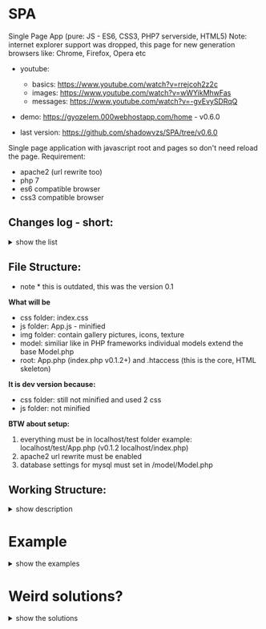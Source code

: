 # SPA
Single Page App (pure: JS - ES6, CSS3, PHP7 serverside, HTML5)
Note: internet explorer support was dropped, this page for new generation browsers like: Chrome, Firefox, Opera etc

 * youtube: 
 	- basics: https://www.youtube.com/watch?v=rrejcoh2z2c
	- images: https://www.youtube.com/watch?v=wWYikMhwFas
	- messages: https://www.youtube.com/watch?v=-gvEvySDRqQ
	
 * demo: https://gyozelem.000webhostapp.com/home - v0.6.0
 * last version: https://github.com/shadowvzs/SPA/tree/v0.6.0

Single page application with javascript root and pages so don't need reload the page.
Requirement:
  - apache2 (url rewrite too)
  - php 7
  - es6 compatible browser
  - css3 compatible browser

## Changes log - short: 
<details> 
<summary>show the list</summary>
* Note: Pages vs component, page loaded in middle content, component will loaded a div, could be hide/show/toggle etc, could be permanent, page or/and role level depend.

* v0.8.0 improvements
	* calendar eventlisteners halved (changed to attribute link - see the description about router)
	* audio player loading was fixed and reduced the evenetlisteners
	* browser back button event was fixed
	* popUp remade into components: modal, imageviewer, youtubeviewer component (last 2 manipulate the 1st one)
	* fixed sevaral z-index issue
	* removed image cacheing option
* v0.6.0 bigger update:
	* Pages: users
	* Components: settingsmanager, albummanager, imagemanager, usermanager, messagecenter, upload, contextmenu
	* feature: message sending, change your settings, user managing (status, rank change), paralel fileupload with progressbar,  right-click menu in gallery for admin
  	* fixed bug with calendar (first year stack/last month in year was ignored in counter)
	* replaced var with let/const
	* gallery was redesigned
	* in server side model also placed role level restriction for class methods
	* added "string" validation in Model.php
	* component have optional role level condition and fix if same page was loaded with same components
	* added global components and it is checked if user role was changed and remove if condition fail
	* popUp redesigned for images and got 100% width on mobil
	* in css added generic class for show/hide/effects/buttons
	* css separated into index.css (load in header) and delayed.css (load at end of the body)
	* style what not need instantly was moved into delayed.css
	* mian images was compressed with https://tinypng.com/
	* icons (.png) was replaced with base64 background-image and used like a css class
* v0.1.3 updateing:
 	* Pages: guestbook
	* Components: newscalendar, guestbook, audioplayer
	* pages got a fade transition effect
	* login, signup page transition fix
	* main file was renamed from App.php => index.php
	* replaced string replace templating with template functions (like compiled handlebar functions)
	* css mfiles merged into index.css
* v0.1.2 restructuring:
	* Component: eventcalendar
 	* separated js vs html
	* merged js files into App.js (like calendar.js)
	* in js was anonymus function to arrow function
	* css was destructured (ex. calendar got separate css file)
	* fixes/uniformization in PHP classes (serverside model)
	* file clean up
* v0.1/v0.1.1 init:
	* Pages: login, registration, home page, events (from json), gallery and youtube videos working
	* Component/Parts: popUp, calendar (beta with most basic functions)
	* new design & responsive design
	* template replace in html where was {{ }}
</details>

<h2><b>File Structure:</b></h2>

 * note * this is outdated, this was the version 0.1

<b>What will be</b>
- css folder: index.css
- js folder: App.js - minified
- img folder: contain gallery pictures, icons, texture
- model: similiar like in PHP frameworks individual models extend the base Model.php
- root: App.php (index.php v0.1.2+) and .htaccess (this is the core, HTML skeleton)

<b>It is dev version because:</b>
- css folder: still not minified and used 2 css
- js folder: not minified 

<b>BTW about setup:</b>
1. everything must be in localhost/test folder
 example: localhost/test/App.php (v0.1.2 localhost/index.php)
2. apache2 url rewrite must be enabled
3. database settings for mysql must set in /model/Model.php


<h2><b>Working Structure:</b></h2>
<details> 
<summary>show description</summary>
<h3>Notes:</h3><ul>
<li> App.php contain every page skeleton</li>
<li> Client render, Model, Router, Controller</li><br>
<li>Middleware: <ul>
      <li>What is middleware? nothing more or less than a bridge object between Router and Controller object</li>
      <li>Middleware object got 3 method: add (register a callback), run (call the callback with data), remove (i think it is clear)
and we inject in constructor in both Router and Controller</li>
      <li>Example: we register callback from Controller object and we can call it from  Router object with a key, 
so similiar like observer/observeable</li>
      <li>Used for: after url was parsed and validated in Router we execute setPage in controller and also pass data from Router object</li>
</ul>
</li>
  
<li>Router
      <ul>
        <li> Appache .htaccess redirect everything to App.php so the url will be handled by Router object what got a contructor function and later will be created the instance </li>
        <li> You must define the available routes in Router construction function</li>
        <li> Router split the current url to: prefix (opt), controller, action, param and compare with defined route paths, if current url structure was found in predefined array then call setPage method in Controller else redirect to error page ( with id 404)</li>
        <li>Router have a global click event what check if current element/or his parent element have href attribute, if check if the link was one from following link type:
          <ul>
            <li>Redirect (internal) then push into history and replace url, call the setPage method</li>
            <li>Popup then send data to popUpRender method in View object</li>
            <li>Submit collect input data and send to server (ex. login/registration)</li>
            <li>else - normal link, jump to another site/server/domain</li>
          </ul>
      </ul>
</li>
<li>Controller
      <ul>     
         <li>Contain init stuffs like creating menu, cacheing dom what will be used later</li>
         <li>Responsable for internal page  changes with data from Routerr (prefix, comtrollerm action, param) 
         <ul>
            <li>terminate page: (reset document structure, remove page related stuff, close popUp window)</li>
            <li>set page: cache new page, check if page got static data (like error page) and call data and render function from Pages object or it is dynamic data and need to call model, ofc we pass data from router to model
         </ul>
         </li>
      </ul>
 </li>
 <li>Model 
    <ul>
      <li>send request to backend with ajax object (also here we setup success, error callbacks too)</li>
      <li>
        <ul>
          <li>ex.: controller => model file, action => model method what we need call, and we pass data too params too (user/edit/1 => User.php with edit method and param = 1)</li>
        </ul>
      </li>
      <li>When (JSON) response arrived then depend on response data (render function what we will use sent by server) we will render with View object also depend from response data ajax may create notification message on top-right corner</li>
done.</li>
  </ul>
</li>View
      <ul>
        <li>Main goal is render dom skeleton and populate with data from model with replaceing strings (ex. replace {{id}} with response.data.id so basically check if data key exist in string with delimiters)</li>
        <li>Render popUp window (ex. used for albums & youtube videos)
            <ul>
              <li>in several case when we use with arrays (like images in albums) we cache here for popUp window and we read data from here and not from database each time we change image in window</li> 
              <li>get string data from Router and split (first part will be the popUp type, second is the dataIndex)</li>
              <li>depend on poUp type we get template string for populate the popUp window content</li>
              <li>rewrite url for make popUp window content linkable (example image what we selected)</li>
              <li>show window and optionally add modal semi transparent background and if we close then hide it</li>
              <li>we handle here the image preloading example if user check album content and till to him the thumbnail will be listed another async function in background load the large imagesm when user click to thumbnail and open the large image then will be showed faster</li>
              <li>visibility rendering (if for user the auth will be changed then we change what he can see BUT this is double checked because server not send data for view rendering if user not have the correct rank ) </li>
              <li>multicall rendering function what render each render pairs (data+template+container) from server to correct render function if server want render more content with a single response
            </ul>
         </li>
      </ul>
</li>

  </ul>
</li>

<li> Data and Auth <ul>
  <li> Client side communicate with database via ajax requests and used 2 hash for this: auth hash (md5 but not contain any user data) and domain hash (crsf) </li>
  <li> Server side check if domain hash is correct else send back error, also make verification for auth hash if exist or no and response depend on user role (rank)</li>
  <li> Server with response send back everytime correct hashes and client side ajax request automatical update auth data if needed, store in private object and localstorage, but not store sensible data like password.</li>
  <li> Server could send data and also could send one or more renderfunction name what client side automatically call when data arrived in client side, so
   basically you can choose with what render function(s) what render your data what you send to client (best example is gallery)</li>
  </ul></li>
 </ul>
 </details>
 
<h1>Example</h1>
<details> 
<summary>show the examples</summary>
 user use this url:
 <b> http://79.117.23.69/test/gallery/album/2/4</b>
 
 <ul>
    <li>Router
      <ul>
        <li>router.init() - catch the url and create few variable with splited href into (split only for getting the internal url from whole url so this: <b>gallery/album/2/4</b>)</li>
        <li>router.inti() -> redirect() -> validateRoute(); - here route will be validated:
          <ul>
            <li> success: we found the predefined route ("/gallery/album/:id/:index") so we return to redirect() with splited routeData object what look like this {prefix:null, controller:gallery, action: album, param { id:2, index: 4 } }</li>
            <li> fail:  we call again the redirect() function but newUrl will be the not found url (error/404) what will be rendered from pages object (because all static data)</li>
          </ul>
        </li>
        <li> we call Controller.setPage method from Router.redirect with middleware object and we send the routeData object
      </ul>
    </li>    
    <li>Controller</li>
      <ul>
        <li>setPage call terminatePage if was previous page, then change page title, check if in pages exist render function for this controller+action pair</li>
            <ul>
              <li> if exist render method (ex. pages[controller][action].render) then call that and pass param (ex. id) from route data (this is how error redirect work) </li>
              <li> not exist render in pages then we call model.getPageData method and pass routeData to it
            </ul>
        </li>
      </ul>
     </li>
     <li>Model
      <ul>
        <li> getPageData create setup object from routeData ( { url: Gallery.php, method: GET, data: {action: album, param: {id:2, index:4} }}) and call sendRequest  </li>
        <li> sendRequest lock the action for this controller/action pair until we have something success or error handler </li>
        <li>Backend
          <ul>
             <li>Gallery.php reicive the data, Gallery object set table name, validation for potentional data and extends Model object and Model obj constructor call methods for validate data, domain hash, user hashs </li>
             <li>if everything ok then constructor call the correct method ($this->album($param)) else we send error message what notify object will show the user</li>
             <li>Gallery->album will check the user role and depend on that we make query with mysqli, declare the data (response from mysql query) for correct renderfunctions (in client side view object) and container (dom query selector string)</li>
          </ul>
        <li> if success then return data object and check if was declared renderFunc, if yes then we call it (view[data.renderFunc+'Render'](...data.modelData))
       </ul>
      </li>
      <li>View
        <ul>
          <li>in this case the primary renderFunction what was declared in backend is multicallRender in view object so we pass data to multicall from model object, successHandler function</li>
          <li>multicallRender go over the data array with "for of", split and send every data with his own render function (in this case 5 call)
            <ul>
              <li>first three array index will be addressed to templateInsertRender function, what will render: selected album field, album list container populate with album names, image container populate with images
                <ul>
                  <li> replace string in template then if all done then insert into container dom </li>
                </ul>
              </li>
              <li>4th will be addressed to popUpRender function
                <ul>
                  <li> populate the view.global.popUp object properties, get the template, prepare the data for call templateInsertRender function for replace the popUp window content</li>
                  <li> manipulate url (if not was selected target for popUp window then add param to url, else replace param) with router.virtualRedirect method (difference vs redirect is virtual redirect only push history and replace url but not make validation ro send data to controller )
                  <li> show window (with remove hidden class from window) - <b>HERE ENDED IF ALL WAS OK</b> </li>
                  <li> if popUp window will be closed the last param from url will be removed, window will be hide (add hidden class to window), remove window content
                </ul>
              </li>
              <li>5th preloadImage function
                <ul>
                  <li> this go over the images array and create images (1 string insert not multiple append) BUT only if not was cached yet</li>
                </ul>
              </li>
            </ul>
          </li>
        </ul>
      </li>
 </ul>
</details>

<h1>Weird solutions?</h1>
<details> 
<summary>show the solutions </summary>
<h2>CSS: Responsive text</h2>
<code>
```html
 
 <pre>
 
	>    < d i v  c l a s s = "something" 
	>         data-mobil="...short text..." 
	>         data-tablet="...medium length text..."	
	>         data-desktop="...long text..."	
	>         data-desktop-hd="...longer text...">  
	>    < / d i v >
	
	.something::after { content: attr(data-mobil); }
	
	@media only screen and (min-width: 758px) {
		.something::after { content: attr(data-tablet); }
	}	
	
	@media only screen and (min-width: 1108px) {
		.something::after { content: attr(data-desktop); }
	}	

	</pre>
	```
</code>

<h2>JS: Submit without link</h2>

<code>
    `
    document.addEventListener("click", e => {
  
         if (href.length > 7 && href.substr(0,7) === 'submit:') {
          e.preventDefault();
          form = document.getElementById(href.substr(7)+"_Form");
          model.sendForm(form);
       }
       
    }

 
     sendForm(form){
			formMethod = form.dataset.method,
			formAction = form.dataset.action.split('/'),
			requestKey = formAction[0]+'_'+formAction[1],
			param = this.getFormData(form);

			this.sendRequest ({
				url: this.getModelPath(formAction[0]), 
				method: formMethod, 
				data: {
					action: formAction[1], 
					param: param,
				}
			});
		},
    
    VALIDATOR = {
      'NUMBER': /^[0-9]+$/,
      'ALPHA': /^[a-zA-Z]+$/,
      'ALPHA_NUM': /^[a-zA-Z0-9]+$/,
      'STR_AND_NUM': /^([0-9]+[a-zA-Z]+|[a-zA-Z]+[0-9]+|[a-zA-Z]+[0-9]+[a-zA-Z]+)$/,
      'LOW_UP_NUM': /^(?=.*\d)(?=.*[a-z])(?=.*[A-Z]).*$/,
      'SLUG': /^[a-zA-Z0-9-_]+$/,
      'NAME': '',
      'NAME_HUN': /^([a-zA-Z0-9 ÁÉÍÓÖŐÚÜŰÔÕÛáéíóöőúüűôõû]+)$/,
      'EMAIL': /^[a-zA-Z0-9._%-]+@[a-zA-Z0-9.-]+.[a-zA-Z]{2,4}$/,
      'IP': /^(?:(?:25[0-5]|2[0-4][0-9]|[01]?[0-9][0-9]?).){3}(?:25[0-5]|2[0-4][0-9]|[01]?[0-9][0-9]?)$/,
    };

		getFormData(form) {
			var inputs = form.querySelectorAll('input, select'), value, rule, val_len,
			name, prefix = form.id.split('_')[0], len = prefix.length+1, param = {};
			for ( input of inputs) {
				input.val
				name = input.getAttribute('name');
				if  (!name) { continue; }
				name = name.substr(len);
				value = input.value;
				if (input.dataset.rule) {
					val_len = value.length;
					rule = input.dataset.rule.split(',');
					if (!VALIDATOR[rule[0]].test(value) || val_len < rule[1] || val_len > rule[2]) {
						return input.title ? input.title : `Invalid data at ${name} field (${rule[1]}, ${rule[2]})`;
					}
				}
				if (input.dataset.same) {
					rule = document.getElementById(input.dataset.same);
					if (!rule || value !== rule.value) {
						return input.title ? input.title : name+' not same than '+rule.name+' field';
					}
				}
				param[name] = value;
			}
			return param;
		},
  

      <div class="form_window" id="login_Form" data-method="POST" data-action="user/login">
        <h1>Login</h1><br>
        <input id="login_email" name="login_email" type="text" placeholder="Email Address" title="..." data-rule="EMAIL,5,50">
        <input id="login_password" name="login_password" type="password" placeholder="Password" title="..." data-rule="ALPHA_NUM,6,32"><br>
        <a href="submit:login"><button> Login </button></a>
      </div>
`
</code>
</details>

